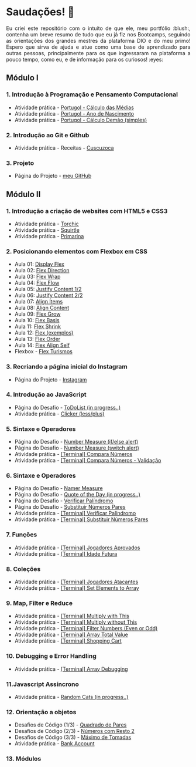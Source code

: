 # Saudações! :wave:

<p align="justify">Eu criei este repositório com o intuito de que ele, meu portfólio :blush:, contenha um breve resumo de tudo que eu já fiz nos Bootcamps, seguindo as orientações dos grandes mestres da plataforma DIO e do meu primo! Espero que sirva de ajuda e atue como uma base de aprendizado para outras pessoas, principalmente para os que ingressaram na plataforma a pouco tempo, como eu, e de informação para os curiosos! :eyes:</p>

## Módulo I

### 1. Introdução à Programação e Pensamento Computacional
* Atividade prática - [Portugol - Cálculo das Médias](https://andregcp01.github.io/DIO_Bootcamps/Santander_Fullstack_Developer/Módulo_I/1_Introdução_à_Programação_e_Pensamento_Computacional/Exercícios/Portugol_Medias.txt)
* Atividade prática - [Portugol - Ano de Nascimento](https://andregcp01.github.io/DIO_Bootcamps/Santander_Fullstack_Developer/Módulo_I/1_Introdução_à_Programação_e_Pensamento_Computacional/Exercícios/Portugol_Ano_de_Nascimento.txt)
* Atividade prática - [Portugol - Cálculo Demão (simples)](https://andregcp01.github.io/DIO_Bootcamps/Santander_Fullstack_Developer/Módulo_I/1_Introdução_à_Programação_e_Pensamento_Computacional/Exercícios/Portugol_Calculo_Demao.txt)

### 2. Introdução ao Git e Github
* Atividade prática - Receitas - [Cuscuzoca](https://github.com/andregcp01/DIO_Bootcamps/blob/master/Santander_Fullstack_Developer/Módulo_I/2_Introdução_ao_Git_e_GitHub/Exercícios/Recipes/Bookmarks/Cuscuzoca.md)

### 3. **Projeto**
* Página do Projeto - [meu GitHub](https://github.com/andregcp01/DIO_Bootcamps)

## Módulo II

### 1. Introdução a criação de websites com HTML5 e CSS3
* Atividade prática - [Torchic](https://andregcp01.github.io/DIO_Bootcamps/Santander_Fullstack_Developer/Módulo_II/1_Introdução_a_criação_de_websites_com_HTML5_e_CSS3/Exercícios/Torchic/torchic.html)
* Atividade prática - [Squirtle](https://andregcp01.github.io/DIO_Bootcamps/Santander_Fullstack_Developer/Módulo_II/1_Introdução_a_criação_de_websites_com_HTML5_e_CSS3/Exercícios/Squirtle/squirtle.html)
* Atividade prática - [Primarina](https://andregcp01.github.io/DIO_Bootcamps/Santander_Fullstack_Developer/Módulo_II/1_Introdução_a_criação_de_websites_com_HTML5_e_CSS3/Exercícios/Primarina/primarina.html)

### 2. Posicionando elementos com Flexbox em CSS
* Aula 01: [Display Flex](https://andregcp01.github.io/DIO_Bootcamps/Santander_Fullstack_Developer/Módulo_II/2_Posicionando_elementos_com_Flexbox_em_CSS/Exercícios/de_Sala/1_Display_Flex.html)
* Aula 02: [Flex Direction](https://andregcp01.github.io/DIO_Bootcamps/Santander_Fullstack_Developer/Módulo_II/2_Posicionando_elementos_com_Flexbox_em_CSS/Exercícios/de_Sala/2_Flex_Direction.html)
* Aula 03: [Flex Wrap](https://andregcp01.github.io/DIO_Bootcamps/Santander_Fullstack_Developer/Módulo_II/2_Posicionando_elementos_com_Flexbox_em_CSS/Exercícios/de_Sala/3_Flex_Wrap.html)
* Aula 04: [Flex Flow](https://andregcp01.github.io/DIO_Bootcamps/Santander_Fullstack_Developer/Módulo_II/2_Posicionando_elementos_com_Flexbox_em_CSS/Exercícios/de_Sala/4_Flex_Flow.html)
* Aula 05: [Justify Content 1/2](https://andregcp01.github.io/DIO_Bootcamps/Santander_Fullstack_Developer/Módulo_II/2_Posicionando_elementos_com_Flexbox_em_CSS/Exercícios/de_Sala/5_Justify_Content_Parte-1.html)
* Aula 06: [Justify Content 2/2](https://andregcp01.github.io/DIO_Bootcamps/Santander_Fullstack_Developer/Módulo_II/2_Posicionando_elementos_com_Flexbox_em_CSS/Exercícios/de_Sala/6_Justify_Content_Parte-2.html)
* Aula 07: [Align Items](https://andregcp01.github.io/DIO_Bootcamps/Santander_Fullstack_Developer/Módulo_II/2_Posicionando_elementos_com_Flexbox_em_CSS/Exercícios/de_Sala/7_Align_Items.html)
* Aula 08: [Align Content](https://andregcp01.github.io/DIO_Bootcamps/Santander_Fullstack_Developer/Módulo_II/2_Posicionando_elementos_com_Flexbox_em_CSS/Exercícios/de_Sala/8_Align_Content.html)
* Aula 09: [Flex Grow](https://andregcp01.github.io/DIO_Bootcamps/Santander_Fullstack_Developer/Módulo_II/2_Posicionando_elementos_com_Flexbox_em_CSS/Exercícios/de_Sala/9_Flex_Grow.html)
* Aula 10: [Flex Basis](https://andregcp01.github.io/DIO_Bootcamps/Santander_Fullstack_Developer/Módulo_II/2_Posicionando_elementos_com_Flexbox_em_CSS/Exercícios/de_Sala/10_Flex_Basis.html)
* Aula 11: [Flex Shrink](https://andregcp01.github.io/DIO_Bootcamps/Santander_Fullstack_Developer/Módulo_II/2_Posicionando_elementos_com_Flexbox_em_CSS/Exercícios/de_Sala/11_Flex_Shrink.html)
* Aula 12: [Flex (exemplos)](https://andregcp01.github.io/DIO_Bootcamps/Santander_Fullstack_Developer/Módulo_II/2_Posicionando_elementos_com_Flexbox_em_CSS/Exercícios/de_Sala/12_Flex.html)
* Aula 13: [Flex Order](https://andregcp01.github.io/DIO_Bootcamps/Santander_Fullstack_Developer/Módulo_II/2_Posicionando_elementos_com_Flexbox_em_CSS/Exercícios/de_Sala/13_Flex_Order.html)
* Aula 14: [Flex Align Self](https://andregcp01.github.io/DIO_Bootcamps/Santander_Fullstack_Developer/Módulo_II/2_Posicionando_elementos_com_Flexbox_em_CSS/Exercícios/de_Sala/14_Flex_Align_Self.html)
* Flexbox - [Flex Turismos](https://andregcp01.github.io/DIO_Bootcamps/Santander_Fullstack_Developer/Módulo_II/2_Posicionando_elementos_com_Flexbox_em_CSS/Exercícios/de_Sala/Projeto/)

### 3. Recriando a página inicial do Instagram 
* Página do Projeto - [Instagram](https://andregcp01.github.io/DIO_Bootcamps/Santander_Fullstack_Developer/Módulo_II/2_Posicionando_elementos_com_Flexbox_em_CSS/Projeto_Instagram/)

### 4. Introdução ao JavaScript
* Página do Desafio - [ToDoList (in progress..)](https://andregcp01.github.io/DIO_Bootcamps/Santander_Fullstack_Developer/Módulo_II/3_Introdução_ao_JavaScript/Exercícios/ToDoList/)
* Atividade prática - [Clicker (less/plus)](https://andregcp01.github.io/DIO_Bootcamps/Santander_Fullstack_Developer/Módulo_II/3_Introdução_ao_JavaScript/Exercícios/de_Sala/Accountant/)

### 5. Sintaxe e Operadores
* Página do Desafio - [Number Measure (if/else alert)](https://andregcp01.github.io/DIO_Bootcamps/Santander_Fullstack_Developer/Módulo_II/4_Sintaxe_e_Operadores/Exercícios/Number_Measure_if-else_alert/)
* Página do Desafio - [Number Measure (switch alert)](https://andregcp01.github.io/DIO_Bootcamps/Santander_Fullstack_Developer/Módulo_II/4_Sintaxe_e_Operadores/Exercícios/Number_Measure_switch_alert/)
* Atividade prática - [[Terminal] Compara Números](https://github.com/andregcp01/DIO_Bootcamps/blob/master/Santander_Fullstack_Developer/Módulo_II/4_Sintaxe_e_Operadores/Exercícios/de_Sala/comparaNúmeros.js)
* Atividade prática - [[Terminal] Compara Números - Validação](https://github.com/andregcp01/DIO_Bootcamps/blob/master/Santander_Fullstack_Developer/Módulo_II/4_Sintaxe_e_Operadores/Exercícios/de_Sala/comparaNúmeros_validação.js)

### 6. Sintaxe e Operadores
* Página do Desafio - [Namer Measure](https://andregcp01.github.io/DIO_Bootcamps/Santander_Fullstack_Developer/Módulo_II/5_Variáveis_e_Tipos/Exercícios/Namer_Measure/index.html)
* Página do Desafio - [Quote of the Day (in progress..)](https://andregcp01.github.io/DIO_Bootcamps/Santander_Fullstack_Developer/Módulo_II/5_Variáveis_e_Tipos/Exercícios/Quote_of_the_Day/)
* Página do Desafio - [Verificar Palíndromo](https://andregcp01.github.io/DIO_Bootcamps/Santander_Fullstack_Developer/Módulo_II/5_Variáveis_e_Tipos/Exercícios/Verificar_Palíndromo/)
* Página do Desafio - [Substituir Números Pares](https://andregcp01.github.io/DIO_Bootcamps/Santander_Fullstack_Developer/Módulo_II/5_Variáveis_e_Tipos/Exercícios/Substituir_Números_Pares/)
* Atividade prática - [[Terminal] Verificar Palíndromo](https://andregcp01.github.io/DIO_Bootcamps/Santander_Fullstack_Developer/Módulo_II/5_Variáveis_e_Tipos/Exercícios/de_Sala/verificaPalíndromo.js)
* Atividade prática - [[Terminal] Substituir Números Pares](https://andregcp01.github.io/DIO_Bootcamps/Santander_Fullstack_Developer/Módulo_II/5_Variáveis_e_Tipos/Exercícios/de_Sala/substituiNúmerosPares.js)

### 7. Funções
* Atividade prática - [[Terminal] Jogadores Aprovados](https://andregcp01.github.io/DIO_Bootcamps/Santander_Fullstack_Developer/Módulo_II/6_Funções/Exercícios/de_Sala/verificaAprovação.js)
* Atividade prática - [[Terminal] Idade Futura](https://andregcp01.github.io/DIO_Bootcamps/Santander_Fullstack_Developer/Módulo_II/6_Funções/Exercícios/de_Sala/idadeFutura.js)

### 8. Coleções
* Atividade prática - [[Terminal] Jogadores Atacantes](https://andregcp01.github.io/DIO_Bootcamps/Santander_Fullstack_Developer/Módulo_II/7_Coleções/Exercícios/de_Sala/verificaAtacantes.js)
* Atividade prática - [[Terminal] Set Elements to Array](https://andregcp01.github.io/DIO_Bootcamps/Santander_Fullstack_Developer/Módulo_II/7_Coleções/Exercícios/de_Sala/saídaArray.js)

### 9. Map, Filter e Reduce
* Atividade prática - [[Terminal] Multiply with This](https://andregcp01.github.io/DIO_Bootcamps/Santander_Fullstack_Developer/Módulo_II/8_Map_Filter_e_Reduce/Exercícios/de_Sala/multiplicaThis.js)
* Atividade prática - [[Terminal] Multiply without This](https://andregcp01.github.io/DIO_Bootcamps/Santander_Fullstack_Developer/Módulo_II/8_Map_Filter_e_Reduce/Exercícios/de_Sala/multiplicaArray.js)
* Atividade prática - [[Terminal] Filter Numbers (Even or Odd)](https://andregcp01.github.io/DIO_Bootcamps/Santander_Fullstack_Developer/Módulo_II/8_Map_Filter_e_Reduce/Exercícios/de_Sala/filtraNúmeros.js)
* Atividade prática - [[Terminal] Array Total Value](https://andregcp01.github.io/DIO_Bootcamps/Santander_Fullstack_Developer/Módulo_II/8_Map_Filter_e_Reduce/Exercícios/de_Sala/somaArray.js)
* Atividade prática - [[Terminal] Shopping Cart](https://andregcp01.github.io/DIO_Bootcamps/Santander_Fullstack_Developer/Módulo_II/8_Map_Filter_e_Reduce/Exercícios/de_Sala/carrinhoCompras.js)

### 10. Debugging e Error Handling
* Atividade prática - [[Terminal] Array Debugging](https://andregcp01.github.io/DIO_Bootcamps/Santander_Fullstack_Developer/Módulo_II/9_Debugging_e_Error_Handling/Exercícios/de_Sala/validaArray.js)

### 11.Javascript Assíncrono
* Atividade prática - [Random Cats (in progress..)](https://andregcp01.github.io/DIO_Bootcamps/Santander_Fullstack_Developer/Módulo_II/10_Javascript_Assíncrono/Exercícios/de_Sala/Random_Cats/)

### 12. Orientação a objetos
* Desafios de Código (1/3) - [Quadrado de Pares](https://andregcp01.github.io/DIO_Bootcamps/Santander_Fullstack_Developer/Módulo_II/11_Orientação_a_objetos/Desafios_de_Código_JavaScript/Quadrado_de_Pares.js)
* Desafios de Código (2/3) - [Números com Resto 2](https://andregcp01.github.io/DIO_Bootcamps/Santander_Fullstack_Developer/Módulo_II/11_Orientação_a_objetos/Desafios_de_Código_JavaScript/Números_com_Resto_2.js)
* Desafios de Código (3/3) - [Máximo de Tomadas](https://andregcp01.github.io/DIO_Bootcamps/Santander_Fullstack_Developer/Módulo_II/11_Orientação_a_objetos/Desafios_de_Código_JavaScript/Máximo_de_Tomadas.js)
* Atividade prática - [Bank Account](https://andregcp01.github.io/DIO_Bootcamps/Santander_Fullstack_Developer/Módulo_II/11_Orientação_a_objetos/Exercícios/de_Sala/index.html)

### 13. Módulos

